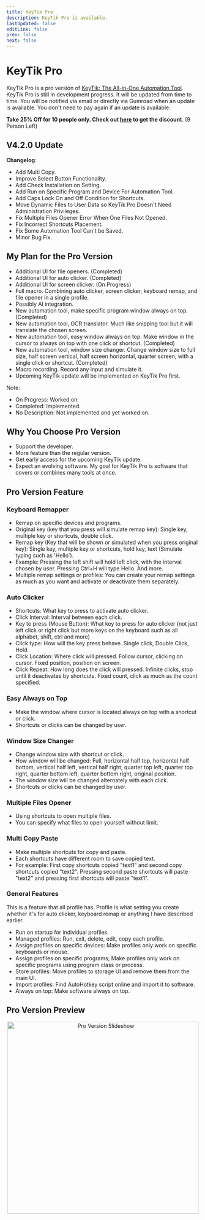 ```yaml
---
title: KeyTik Pro
description: KeyTik Pro is available.
lastUpdated: false
editLink: false
prev: false
next: false
---
```


# KeyTik Pro

KeyTik Pro is a pro version of [KeyTik: The All-in-One Automation Tool](https://github.com/Fajar-RahmadJaya/KeyTik). KeyTik Pro is still in development progress. It will be updated from time to time. You will be notified via email or directly via Gumroad when an update is available. You don't need to pay again if an update is available.

**Take 25% Off for 10 people only. Check out [here](https://fajarrahmadjaya.gumroad.com/l/keytik-pro/KeyTikPro25) to get the discount**. (9 Person Left)

## V4.2.0 Update
**Changelog**:
- Add Multi Copy.
- Improve Select Button Functionality.
- Add Check Installation on Setting.
- Add Run on Specific Program and Device For Automation Tool.
- Add Caps Lock On and Off Condition for Shortcuts.
- Move Dynamic Files to User Data so KeyTik Pro Doesn't Need Administration Privileges.
- Fix Multiple Files Opener Error When One Files Not Opened.
- Fix Incorrect Shortcuts Placement.
- Fix Some Automation Tool Can't be Saved.
- Minor Bug Fix.

## My Plan for the Pro Version
- Additional UI for file openers. (Completed)
- Additional UI for auto clicker. (Completed)
- Additional UI for screen clicker. (On Progress)
- Full macro. Combining auto clicker, screen clicker, keyboard remap, and file opener in a single profile.
- Possibly AI integration.
- New automation tool, make specific program window always on top. (Completed)
- New automation tool, OCR translator. Much like snipping tool but it will translate the chosen screen.
- New automation tool, easy window always on top. Make window in the cursor to always on top with one click or shortcut. (Completed)
- New automation tool, window size changer. Change window size to full size, half screen vertical, half screen horizontal, quarter screen, with a single click or shortcut. (Completed)
- Macro recording. Record any input and simulate it.
- Upcoming KeyTik update will be implemented on KeyTik Pro first.

Note:
- On Progress: Worked on.
- Completed: Implemented.
- No Description: Not implemented and yet worked on.

## Why You Choose Pro Version
- Support the developer.
- More feature than the regular version.
- Get early access for the upcoming KeyTik update.
- Expect an evolving software. My goal for KeyTik Pro is software that covers or combines many tools at once.

## Pro Version Feature
### Keyboard Remapper
- Remap on specific devices and programs.
- Original key (key that you press will simulate remap key): Single key, multiple key or shortcuts, double click.
- Remap key (Key that will be shown or simulated when you press original key): Single key, multiple key or shortcuts, hold key, text (Simulate typing such as 'Hello').
- Example: Pressing the left shift will hold left click, with the interval chosen by user. Pressing Ctrl+H will type Hello. And more.
- Multiple remap settings or profiles: You can create your remap settings as much as you want and activate or deactivate them separately.

### Auto Clicker
- Shortcuts: What key to press to activate auto clicker.
- Click Interval: Interval between each click.
- Key to press (Mouse Button): What key to press for auto clicker (not just left click or right click but more keys on the keyboard such as all alphabet, shift, ctrl and more)
- Click type: How will the key press behave. Single click, Double Click, Hold.
- Click Location: Where click will pressed. Follow cursor, clicking on cursor. Fixed position, position on screen.
- Click Repeat: How long does the click will pressed. Infinite clicks, stop until it deactivates by shortcuts. Fixed count, click as much as the count specified.

### Easy Always on Top
- Make the window where cursor is located always on top with a shortcut or click.
- Shortcuts or clicks can be changed by user.

### Window Size Changer
- Change window size with shortcut or click.
- How window will be changed: Full, horizontal half top, horizontal half bottom, vertical half left, vertical half right, quarter top left, quarter top right, quarter bottom left, quarter bottom right, original position.
- The window size will be changed alternately with each click.
- Shortcuts or clicks can be changed by user.

### Multiple Files Opener
- Using shortcuts to open multiple files.
- You can specify what files to open yourself without limit.

### Multi Copy Paste
- Make multiple shortcuts for copy and paste.
- Each shortcuts have different room to save copied text.
- For example: First copy shortcuts copied "text1" and second copy shortcuts copied "text2". Pressing second paste shortcuts will paste "text2" and pressing first shortcuts will paste "text1".

### General Features
This is a feature that all profile has. Profile is what setting you create whether it's for auto clicker, keyboard remap or anything I have described earlier.
- Run on startup for individual profiles.
- Managed profiles: Run, exit, delete, edit, copy each profile.
- Assign profiles on specific devices: Make profiles only work on specific keyboards or mouse.
- Assign profiles on specific programs; Make profiles only work on specific programs using program class or process.
- Store profiles: Move profiles to storage UI and remove them from the main UI.
- Import profiles: Find AutoHotkey script online and import it to software.
- Always on top: Make software always on top.

## Pro Version Preview
<p align="center">
  <img src="/pro-version/slideshow.gif" alt="Pro Version Slideshow" width="500" />
</p>
